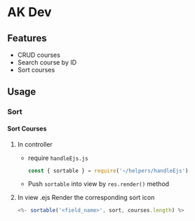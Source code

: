 # AK Dev

## Features
- CRUD courses
- Search course by ID
- Sort courses

## Usage
### Sort
#### Sort Courses
1. In controller
     - require `handleEjs.js`
       ```js
       const { sortable } = require('~/helpers/handleEjs')
       ``` 
     - Push `sortable` into view by `res.render()` method
  
2. In view .ejs
    Render the corresponding sort icon
    ```js
    <%- sortable('<field_name>', sort, courses.length) %>
    ```
